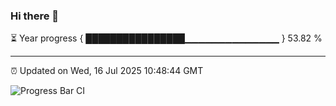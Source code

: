 ### Hi there 👋

⏳ Year progress { ████████████████▁▁▁▁▁▁▁▁▁▁▁▁▁▁ } 53.82 %

---

⏰ Updated on Wed, 16 Jul 2025 10:48:44 GMT

![Progress Bar CI](https://github.com/IshwaranRudhara/GIT-ACTION/workflows/Progress%20Bar%20CI/badge.svg)
